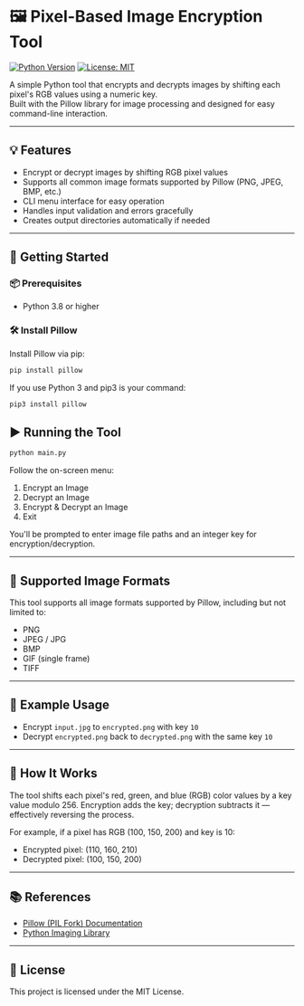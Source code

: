 # 🖼️ Pixel-Based Image Encryption Tool

[![Python Version](https://img.shields.io/badge/python-3.8%2B-blue.svg)](https://www.python.org/downloads/)
[![License: MIT](https://img.shields.io/badge/License-MIT-yellow.svg)](LICENSE)

A simple Python tool that encrypts and decrypts images by shifting each pixel's RGB values using a numeric key.  
Built with the Pillow library for image processing and designed for easy command-line interaction.

---

## 💡 Features

- Encrypt or decrypt images by shifting RGB pixel values  
- Supports all common image formats supported by Pillow (PNG, JPEG, BMP, etc.)  
- CLI menu interface for easy operation  
- Handles input validation and errors gracefully  
- Creates output directories automatically if needed

---

## 🚀 Getting Started

### 📦 Prerequisites

- Python 3.8 or higher

### 🛠️ Install Pillow

Install Pillow via pip:

```bash
pip install pillow
````

If you use Python 3 and pip3 is your command:

```bash
pip3 install pillow
```

## ▶️ Running the Tool

```bash
python main.py
```

Follow the on-screen menu:

1. Encrypt an Image
2. Decrypt an Image
3. Encrypt & Decrypt an Image
4. Exit

You'll be prompted to enter image file paths and an integer key for encryption/decryption.

---

## 📸 Supported Image Formats

This tool supports all image formats supported by Pillow, including but not limited to:

* PNG
* JPEG / JPG
* BMP
* GIF (single frame)
* TIFF

---

## 🧪 Example Usage

* Encrypt `input.jpg` to `encrypted.png` with key `10`
* Decrypt `encrypted.png` back to `decrypted.png` with the same key `10`

---

## 🧠 How It Works

The tool shifts each pixel's red, green, and blue (RGB) color values by a key value modulo 256.
Encryption adds the key; decryption subtracts it — effectively reversing the process.

For example, if a pixel has RGB (100, 150, 200) and key is 10:

* Encrypted pixel: (110, 160, 210)
* Decrypted pixel: (100, 150, 200)

---

## 📚 References

* [Pillow (PIL Fork) Documentation](https://pillow.readthedocs.io/en/stable/)
* [Python Imaging Library](https://en.wikipedia.org/wiki/Python_Imaging_Library)

---

## 📜 License

This project is licensed under the MIT License.
